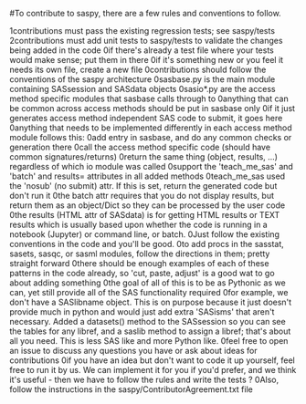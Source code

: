 #To contribute to saspy, there are a few rules and conventions to follow.

1contributions must pass the existing regression tests; see saspy/tests
2contributions must add unit tests to saspy/tests to validate the changes being added in the code
 0if there's already a test file where your tests would make sense; put them in there
 0if it's something new or you feel it needs its own file, create a new file
0contributions should follow the conventions of the saspy architecture
 0sasbase.py is the main module containing SASsession and SASdata objects
 0sasio*.py are the access method specific modules that sasbase calls through to
  0anything that can be common across access methods should be put in sasbase only
   0if it just generates access method independent SAS code to submit, it goes here
  0anything that needs to be implemented differently in each access method module follows this:
   0add entry in sasbase, and do any common checks or generation there
   0call the access method specific code (should have common signatures/returns)
   0return the same thing (object, results, ...) regardless of which io module was called
 0support the 'teach_me_sas' and 'batch' and results= attributes in all added methods
  0teach_me_sas used the 'nosub' (no submit) attr. If this is set, return the generated code but don't run it
  0the batch attr requires that you do not display results, but return them as an object/Dict so they can be processed by the user code
  0the results (HTML attr of SASdata) is for getting HTML results or TEXT results which is usually based upon whether the code is running in a notebook (Jupyter) or command line, or batch. 
  0Just follow the existing conventions in the code and you'll be good. 
0to add procs in the sasstat, sasets, sasqc, or sasml modules, follow the directions in them; pretty straight forward
0there should be enough examples of each of these patterns in the code already, so 'cut, paste, adjust' is a good wat to go about adding something
0the goal of all of this is to be as Pythonic as we can, yet still provide all of the SAS functionality required
 0for example, we don't have a SASlibname object. This is on purpose because it just doesn't provide much in python and would just add extra 'SASisms' that aren't necessary. Added a datasets() method to the SASsession so you can see the tables for any libref, and a saslib method to assign a libref; that's about all you need. This is less SAS like and more Python like.
0feel free to open an issue to discuss any questions you have or ask about ideas for contributions
0if you have an idea but don't want to code it up yourself, feel free to run it by us. We can implement it for you if you'd prefer, and we think it's useful - then we have to follow the rules and write the tests ?
0Also, follow the instructions in the saspy/ContributorAgreement.txt file 
